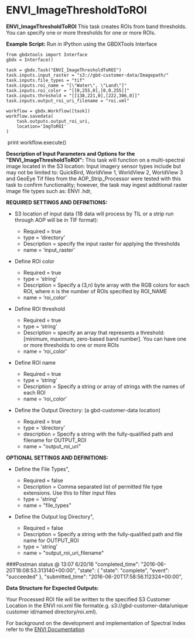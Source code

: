 # ENVI_ImageThresholdToROI

**ENVI_ImageThresholdToROI** This task creates ROIs from band thresholds. You can specify one or more thresholds for one or more ROIs.

**Example Script:** Run in IPython using the GBDXTools Interface
	
    from gbdxtools import Interface
    gbdx = Interface()

    task = gbdx.Task("ENVI_ImageThresholdToROI")
    task.inputs.input_raster = "s3://gbd-customer-data/Imagepath/"
    task.inputs.file_types = "tif"
    task.inputs.roi_name = "[\"Water\", \"Land\"]"
    task.inputs.roi_color = "[[0,255,0],[0,0,255]]"
    task.inputs.threshold = "[[138,221,0],[222,306,0]]"
    task.inputs.output_roi_uri_filename = "roi.xml"
	
    workflow = gbdx.Workflow([task])
    workflow.savedata(
        task.outputs.output_roi_uri,
        location='ImgToROI'
    )
​
    print workflow.execute()
	
	

**Description of Input Parameters and Options for the "ENVI_ImageThresholdToROI":**
This task will function on a multi-spectral image located in the S3 location: 
Input imagery sensor types include but may not be limited to: QuickBird, WorldView 1, WorldView 2, WorldView 3 and GeoEye
Tif files from the AOP_Strip_Processor were tested with this task to confirm functionality; however, the task may ingest additional raster image file types such as: ENVI .hdr,  
	
**REQUIRED SETTINGS AND DEFINITIONS:**

* S3 location of input data (1B data will process by TIL or a strip run through AOP will be in TIF format):
    * Required = true
    * type = ‘directory’
	* Description = specify the input raster for applying the thresholds
    * name = ‘input_raster’

* Define ROI color 
    * Required = true
    * type = ‘string’
	* Description = Specify a (3,n) byte array with the RGB colors for each ROI, where n is the number of ROIs specified by ROI_NAME
    * name = ‘roi_color’
	
* Define ROI threshold 
    * Required = true
    * type = ‘string’
	* Description = specify an array that represents a threshold: [minimum, maximum, zero-based band number].  You can have one or more thresholds to one or more ROIs
    * name = ‘roi_color’

* Define ROI name 
    * Required = true
    * type = ‘string’
	* Description = Specify a string or array of strings with the names of each ROI
    * name = ‘roi_color’

* Define the Output Directory: (a gbd-customer-data location)
    * Required = true
    * type = ‘directory’
	* description = Specify a string with the fully-qualified path and filename for OUTPUT_ROI
    * name = "output_roi_uri"


**OPTIONAL SETTINGS AND DEFINITIONS:**

* Define the File Types",
    * Required = false 
	* Description = Comma separated list of permitted file type extensions. Use this to filter input files
    * type = 'string'
    * name =  "file_types"

* Define the Output log Directory",
    * Required = false 
	* Description = Specify a string with the fully-qualified path and file name for OUTPUT_ROI
    * type = 'string'
    * name =  "output_roi_uri_filename"

###Postman status @ 13:07 6/20/16
"completed_time": "2016-06-20T18:08:53.313140+00:00",
  "state": {
    "state": "complete",
    "event": "succeeded"
  },
  "submitted_time": "2016-06-20T17:58:56.112324+00:00",


**Data Structure for Expected Outputs:**

Your Processed ROI file will be written to the specified S3 Customer Location in the ENVI roi.xml file format(e.g.  s3://gbd-customer-data/unique customer id/named directory/roi.xml).  


For background on the development and implementation of Spectral Index refer to the [ENVI Documentation](https://www.harrisgeospatial.com/docs/enviimagethresholdtoroitask.html)

